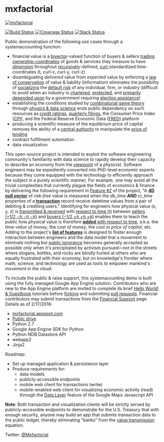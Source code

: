# mxfactorial
[![mxfactorial](https://cloud.githubusercontent.com/assets/12200465/12700510/1a48b412-c79b-11e5-901f-4f26965dd017.png)](http://www.systemaccounting.org/math_identity)

[![Build Status](https://travis-ci.org/systemaccounting/mxfactorial.svg)](https://travis-ci.org/systemaccounting/mxfactorial) [![Coverage Status](https://coveralls.io/repos/systemaccounting/mxfactorial/badge.svg?branch=master&service=github)](https://coveralls.io/github/systemaccounting/mxfactorial?branch=master) [![Slack Status](http://slackin-systemaccounting.rhcloud.com/badge.svg)](http://slackin-systemaccounting.rhcloud.com/)

Public demonstration of the following use cases through a systemaccounting function:
* financial value is a [bivector](https://en.wikipedia.org/wiki/Bivector)-valued function of buyers & sellers [trading](https://en.wikipedia.org/wiki/Position_(vector)#Derivatives_of_position) [ownership-coordinates](https://en.wikipedia.org/wiki/Bipolar_coordinates) of goods & services they measure to have *[dimension](https://en.wikipedia.org/wiki/Physical_quantity)* throughout [recursively](https://en.wikipedia.org/wiki/Recurrence_relation)-defined, [curl-](https://en.wikipedia.org/wiki/Curl_(mathematics))standardized time-coordinates (t, curl-x, curl-y, curl-z)
* disambiguating *delivered* value from *expected* value by enforcing a [law of conservation](https://en.wikipedia.org/wiki/Conservation_law) of value & liability (information) eliminates the possibility of [socializing](https://en.wikipedia.org/wiki/Externality#Negative) the [default risk](https://en.wikipedia.org/wiki/Liability_(financial_accounting)) of any individual, firm, or industry (difficult to avoid when an industry is [chartered](http://www.occ.gov/topics/licensing/index-licensing.html), [protected](https://en.wikipedia.org/wiki/Bailout), and [primarily depended upon](http://www.opensecrets.org/industries./) by a government requiring [election assistance](https://en.wikipedia.org/wiki/Collusion))
* establishing the conditions studied by [combinatorial game theory](https://en.wikipedia.org/wiki/Combinatorial_game_theory) through [physics & data science](http://www.systemaccounting.org/physics_of_value) ends public dependency on such resources as [credit ratings](https://en.wikipedia.org/wiki/Bond_credit_rating), [quarterly filings](https://en.wikipedia.org/wiki/Form_10-Q), the Consumer Price Index ([CPI](https://en.wikipedia.org/wiki/Consumer_price_index)), and the Federal Reserve Economic Data ([FRED](https://en.wikipedia.org/wiki/Federal_Reserve_Economic_Data)) platform
* producing a scientific measure of the equilibrium price of capital removes the ability of a [central authority](https://en.wikipedia.org/wiki/Central_bank) to manipulate the [price of lending](https://en.wikipedia.org/wiki/Federal_funds_rate)
* contract fulfillment automation
* data visualization

This open-source project is intended to exploit the software engineering community's familiarity with data science to rapidly develop their capacity to describe an economy from the [viewpoint](https://en.wikipedia.org/wiki/Turn_(geometry)) of a physicist. Software engineers may be expediently converted into PhD-level economic experts because they come equipped with the technology to efficiently approach the subject in a purely scientific manner. For example, one may avoid all the trivial complexities that currently plague the fields of economics & finance by delivering the following requirement in [Feature #2](https://github.com/systemaccounting/mxfactorial/issues/2) of the project, "A **[4D null vector](https://en.wikipedia.org/wiki/Minkowski_space#Causal_structure)** of *risk-free* value is measured when the *db_time* **AND** *cr_time* properties of a **[transaction](https://en.wikipedia.org/wiki/Action_(physics))** record receive datetime values from a pair of debiting & crediting users." Identifying for engineers how physical value (x, y, z) is [transmitted & received](https://en.wikipedia.org/wiki/Hodge_dual#Four_dimensions) with [respect to time (t)](https://en.wikipedia.org/wiki/Angular_frequency) between [sellers (+1/2,−π,−π,−π)](https://en.wikipedia.org/wiki/Bivector#Spacetime_rotations) and [buyers (−1/2,+π,+π,+π)](https://en.wikipedia.org/wiki/Improper_rotation) enables them to teach the public how physical value is therefore [***added*** with respect to time](https://en.wikipedia.org/wiki/Divergence_theorem), a.k.a. the *time-value of money*, the *cost of money*, the *cost* or *price of capital*, etc. Adding to the project's **[list of features](https://github.com/systemaccounting/mxfactorial/issues?q=is%3Aissue+is%3Apublic+sort%3Acreated-asc)** is designed to foster enough interaction between engineers and the data model that a movement to eliminate nothing but [public ignorance](https://en.wikipedia.org/wiki/Pareto_efficiency) becomes generally accepted as possible *only* when it's precipitated by activism pursued—not in the streets where slogans, bottles, and rocks are blindly hurled at others who are equally frustrated with their economy, but on knowledge's frontier where math, science, and technology are used as tools to empower mankind's *movement in the cloud*.

To include the public & raise support, this systemacounting demo is built using the fully managed Google App Engine solution. Contributors who are new to the App Engine platform are invited to complete its brief [Hello World! & Guestbook](https://cloud.google.com/appengine/docs/python/) tutorials before [forking](https://help.github.com/articles/fork-a-repo/) and submitting [pull requests](https://help.github.com/articles/using-pull-requests/). Financial contributors may submit transactions from the [Financial Support](https://systemaccounting.nationbuilder.com/financial_endorsement) page. Details as of 2/17/2016:
- [mxfactorial.appspot.com](http://mxfactorial.appspot.com/)
- [Public drive](https://drive.google.com/drive/folders/0B9xlXsaN9dVQWkJERUxNRVZQVWc)
- Python 2.7
- Google App Engine SDK for Python
- Python NDB Datastore API
- webapp2 
- Jinja2

Roadmap:
* Set up managed application & persistence layer
* Produce requirements for:
  * data models
  * publicly-accessible endpoints
  * mobile web client for transactions (write) 
  * mobile-enabled web client for visualizing economic activity (read) through the [Data Layer](https://developers.google.com/maps/documentation/javascript/datalayer) feature of the Google Maps Javascript API

**Note**: Both transaction and visualization clients will be strictly served by publicly-accessible endpoints to demonstrate for the U.S. Treasury that with enough security, anyone may build an app that submits transaction data to the public ledger, thereby eliminating "banks" from the [value transmission](http://www.systemaccounting.org/what_is_money) equation.

Twitter: [@Mxfactorial](https://twitter.com/mxfactorial)
